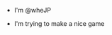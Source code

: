 -  I'm @wheJP

-  I'm trying to make a nice game
<!---
wheJP/wheJP is a ✨ special ✨ repository because its `README.md` (this file) appears on your GitHub profile.
You can click the Preview link to take a look at your changes.
--->
